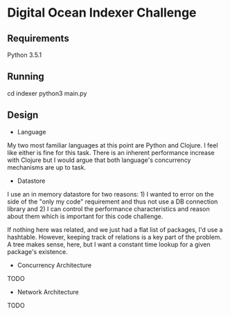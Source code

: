 # Digital Ocean Indexer Challenge

## Requirements

Python 3.5.1

## Running

cd indexer
python3 main.py

## Design

* Language

My two most familiar languages at this point are Python and Clojure. I feel
like either is fine for this task. There is an inherent performance increase
with Clojure but I would argue that both language's concurrency mechanisms are
up to task.

* Datastore

I use an in memory datastore for two reasons: 1) I wanted to error on the side
of the "only my code" requirement and thus not use a DB connection library and
2) I can control the performance characteristics and reason about them which is
important for this code challenge.

If nothing here was related, and we just had a flat list of packages, I'd use a
hashtable. However, keeping track of relations is a key part of the problem. A
tree makes sense, here, but I want a constant time lookup for a given package's
existence.

* Concurrency Architecture

TODO

* Network Architecture

TODO

